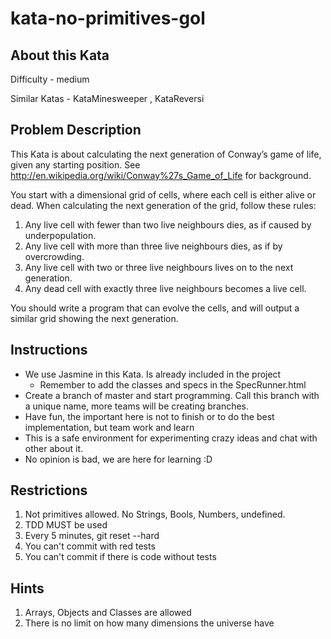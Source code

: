 # kata-no-primitives-gol

## About this Kata

Difficulty - medium

Similar Katas - KataMinesweeper , KataReversi

## Problem Description

This Kata is about calculating the next generation of Conway’s game of life, given any starting position. See http://en.wikipedia.org/wiki/Conway%27s_Game_of_Life for background.

You start with a dimensional grid of cells, where each cell is either alive or dead. When calculating the next generation of the grid, follow these rules:

   1. Any live cell with fewer than two live neighbours dies, as if caused by underpopulation.
   2. Any live cell with more than three live neighbours dies, as if by overcrowding.
   3. Any live cell with two or three live neighbours lives on to the next generation.
   4. Any dead cell with exactly three live neighbours becomes a live cell.

You should write a program that can evolve the cells, and will output a similar grid showing the next generation.

## Instructions

  - We use Jasmine in this Kata. Is already included in the project
    - Remember to add the classes and specs in the SpecRunner.html
  - Create a branch of master and start programming. Call this branch with a unique name, more teams will be creating branches.
  - Have fun, the important here is not to finish or to do the best implementation, but team work and learn
  - This is a safe environment for experimenting crazy ideas and chat with other about it.
  - No opinion is bad, we are here for learning :D

## Restrictions

  1. Not primitives allowed. No Strings, Bools, Numbers, undefined.
  2. TDD MUST be used
  3. Every 5 minutes, git reset --hard
  4. You can't commit with red tests
  5. You can't commit if there is code without tests
  
## Hints

  1. Arrays, Objects and Classes are allowed
  2. There is no limit on how many dimensions the universe have
